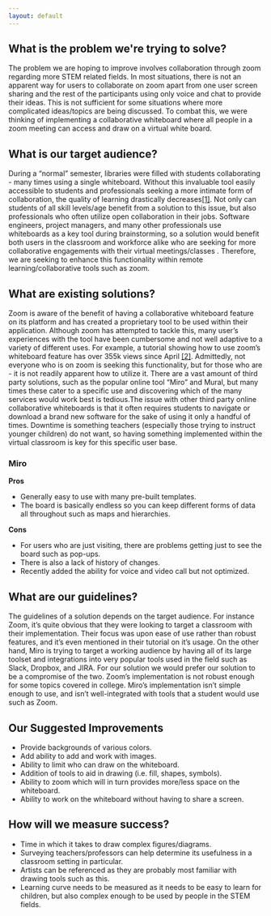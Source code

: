 ```yaml
---
layout: default
---
```


## What is the problem we're trying to solve?

The problem we are hoping to improve involves collaboration through zoom regarding more STEM related fields. In most situations, there is not an apparent way for users to collaborate on zoom apart from one user screen sharing and the rest of the participants using only voice and chat to provide their ideas. This is not sufficient for some situations where more complicated ideas/topics are being discussed. To combat this, we were thinking of implementing a collaborative whiteboard where all people in a zoom meeting can access and draw on a virtual white board. 

## What is our target audience?

During a “normal” semester, libraries were filled with students collaborating - many times using a single whiteboard. Without this invaluable tool easily accessible to students and professionals seeking a more intimate form of collaboration, the quality of learning drastically decreases[[1]](https://www.wsj.com/articles/SB10001424052748704631504575531932754922518). Not only can students of all skill levels/age benefit from a solution to this issue, but also professionals who often utilize open collaboration in their jobs. Software engineers, project managers, and many other professionals use whiteboards as a key tool during brainstorming, so a solution would benefit both users in the classroom and workforce alike who are seeking for more collaborative engagements with their virtual meetings/classes . Therefore, we are seeking to enhance this functionality within remote learning/collaborative tools such as zoom. 

## What are existing solutions?

Zoom is aware of the benefit of having a collaborative whiteboard feature on its platform and has created a proprietary tool to be used within their application. Although zoom has attempted to tackle this, many user’s experiences with the tool have been cumbersome and not well adaptive to a variety of different uses. For example, a tutorial showing how to use zoom’s whiteboard feature has over 355k views since April [[2]](https://www.youtube.com/watch?v=jQ4-wrwHAxk). Admittedly, not everyone who is on zoom is seeking this functionality, but for those who are - it is not readily apparent how to utilize it. There are a vast amount of third party solutions, such as the popular online tool “Miro” and Mural, but many times these cater to a specific use and discovering which of the many services would work best is tedious.The issue with other third party online collaborative whiteboards is that it often requires students to navigate or download a brand new software for the sake of using it only a handful of times. Downtime is something teachers (especially those trying to instruct younger children) do not want, so having something implemented within the virtual classroom is key for this specific user base.

### Miro

**Pros**
- Generally easy to use with many pre-built templates.
- The board is basically endless so you can keep different forms of data all throughout such as maps and hierarchies.

**Cons**
- For users who are just visiting, there are problems getting just to see the board such as pop-ups.
- There is also a lack of history of changes.
- Recently added the ability for voice and video call but not optimized.

## What are our guidelines?

The guidelines of a solution depends on the target audience. For instance Zoom, it’s quite obvious that they were looking to target a classroom with their implementation. Their focus was upon ease of use rather than robust features, and it’s even mentioned in their tutorial on it’s usage. On the other hand, Miro is trying to target a working audience by having all of its large toolset and integrations into very popular tools used in the field such as Slack, Dropbox, and JIRA. For our solution we would prefer our solution to be a compromise of the two. Zoom’s implementation is not robust enough for some topics covered in college. Miro’s implementation isn’t simple enough to use, and isn’t well-integrated with tools that a student would use such as Zoom.

## Our Suggested Improvements
- Provide backgrounds of various colors.
- Add ability to add and work with images.
- Ability to limit who can draw on the whiteboard.
- Addition of tools to aid in drawing (i.e. fill, shapes, symbols).
- Ability to zoom which will in turn provides more/less space on the whiteboard.
- Ability to work on the whiteboard without having to share a screen.

## How will we measure success?

- Time in which it takes to draw complex figures/diagrams. 
- Surveying teachers/professors can help determine its usefulness in a classroom setting in particular. 
- Artists can be referenced as they are probably most familiar with drawing tools such as this. 
- Learning curve needs to be measured as it needs to be easy to learn for children, but also complex enough to be used by people in the STEM fields.
